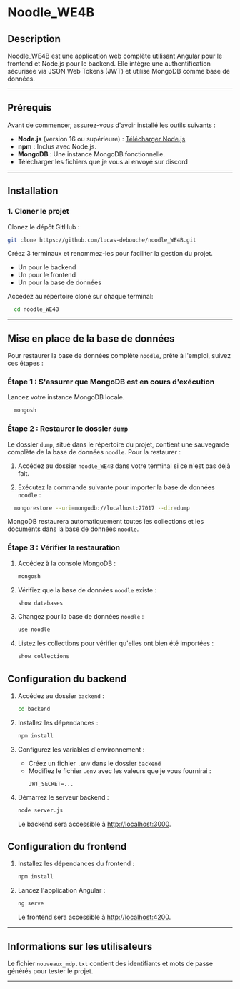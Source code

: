 # Noodle_WE4B

## Description

Noodle_WE4B est une application web complète utilisant Angular pour le frontend et Node.js pour le backend. Elle intègre une authentification sécurisée via JSON Web Tokens (JWT) et utilise MongoDB comme base de données.

---

## Prérequis

Avant de commencer, assurez-vous d'avoir installé les outils suivants :

- **Node.js** (version 16 ou supérieure) : [Télécharger Node.js](https://nodejs.org/)
- **npm** : Inclus avec Node.js.
- **MongoDB** : Une instance MongoDB fonctionnelle.
- Télécharger les fichiers que je vous ai envoyé sur discord
---

## Installation

### 1. Cloner le projet

Clonez le dépôt GitHub :
```bash
git clone https://github.com/lucas-debouche/noodle_WE4B.git
```

Créez 3 terminaux et renommez-les pour faciliter la gestion du projet.
- Un pour le backend
- Un pour le frontend
- Un pour la base de données

Accédez au répertoire cloné sur chaque terminal:
```bash
  cd noodle_WE4B
```

---

## Mise en place de la base de données

Pour restaurer la base de données complète `noodle`, prête à l'emploi, suivez ces étapes :

### Étape 1 : S'assurer que MongoDB est en cours d'exécution

Lancez votre instance MongoDB locale.

```bash 
  mongosh
``` 

### Étape 2 : Restaurer le dossier `dump`

Le dossier `dump`, situé dans le répertoire du projet, contient une sauvegarde complète de la base de données `noodle`. Pour la restaurer :

1. Accédez au dossier `noodle_WE4B` dans votre terminal si ce n'est pas déjà fait.

2. Exécutez la commande suivante pour importer la base de données `noodle` :
```bash 
  mongorestore --uri=mongodb://localhost:27017 --dir=dump
``` 

MongoDB restaurera automatiquement toutes les collections et les documents dans la base de données `noodle`.

### Étape 3 : Vérifier la restauration

1. Accédez à la console MongoDB :
   ```bash
   mongosh
   ```

2. Vérifiez que la base de données `noodle` existe :
   ```bash
   show databases
   ```

3. Changez pour la base de données `noodle` :
   ```bash
   use noodle
   ```

4. Listez les collections pour vérifier qu'elles ont bien été importées :
   ```bash
   show collections
   ```

## Configuration du backend

1. Accédez au dossier `backend` :
   ```bash
   cd backend
   ```

2. Installez les dépendances :
   ```bash
   npm install
   ```

3. Configurez les variables d'environnement :
   - Créez un fichier `.env` dans le dossier `backend`
   - Modifiez le fichier `.env` avec les valeurs que je vous fournirai :
     ```plaintext
     JWT_SECRET=...
     ```

4. Démarrez le serveur backend :
   ```bash
   node server.js
   ```
   Le backend sera accessible à [http://localhost:3000](http://localhost:3000).

## Configuration du frontend

1. Installez les dépendances du frontend :
   ```bash
   npm install
   ```

2. Lancez l'application Angular :
   ```bash
   ng serve
   ```
   Le frontend sera accessible à [http://localhost:4200](http://localhost:4200).

---


## Informations sur les utilisateurs

Le fichier `nouveaux_mdp.txt` contient des identifiants et mots de passe générés pour tester le projet.

---
